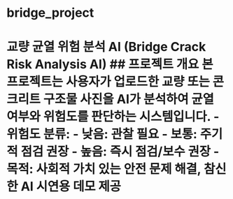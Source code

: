 # bridge_project
# 교량 균열 위험 분석 AI (Bridge Crack Risk Analysis AI)  ## 프로젝트 개요 본 프로젝트는 사용자가 업로드한 교량 또는 콘크리트 구조물 사진을 AI가 분석하여 **균열 여부와 위험도**를 판단하는 시스템입니다.   - 위험도 분류:   - **낮음**: 관찰 필요   - **보통**: 주기적 점검 권장   - **높음**: 즉시 점검/보수 권장 - 목적: 사회적 가치 있는 안전 문제 해결, 참신한 AI 시연용 데모 제공

